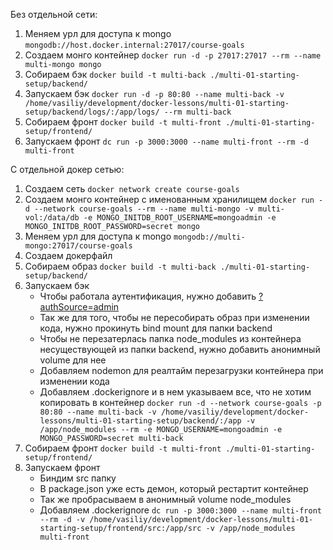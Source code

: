 Без отдельной сети:
1. Меняем урл для доступа к mongo
   ``mongodb://host.docker.internal:27017/course-goals``
2. Создаем монго контейнер
   ``docker run -d -p 27017:27017 --rm --name multi-mongo mongo``
3. Собираем бэк
   ``docker build -t multi-back ./multi-01-starting-setup/backend/``
4. Запускаем бэк
   ``docker run -d -p 80:80 --name multi-back -v /home/vasiliy/development/docker-lessons/multi-01-starting-setup/backend/logs/:/app/logs/ --rm multi-back``
5. Собираем фронт
   ``docker build -t multi-front ./multi-01-starting-setup/frontend/``
6. Запускаем фронт
   ``dc run -p 3000:3000 --name multi-front --rm -d multi-front``

С отдельной докер сетью:
1. Создаем сеть
``docker network create course-goals``
2. Создаем монго контейнер с именованным хранилищем
``docker run -d --network course-goals --rm --name multi-mongo -v multi-vol:/data/db -e MONGO_INITDB_ROOT_USERNAME=mongoadmin -e MONGO_INITDB_ROOT_PASSWORD=secret mongo``
3. Меняем урл для доступа к mongo
``mongodb://multi-mongo:27017/course-goals``
4. Создаем докерфайл
5. Собираем образ
``docker build -t multi-back ./multi-01-starting-setup/backend/``
6. Запускаем бэк
   * Чтобы работала аутентификация, нужно добавить [?authSource=admin](https://www.mongodb.com/docs/manual/reference/connection-string/)
   * Так же для того, чтобы не пересобирать образ при изменении кода, нужно прокинуть bind mount для папки backend
   * Чтобы не перезатерлась папка node_modules из контейнера несуществующей из папки backend, нужно добавить анонимный volume для нее
   * Добавляем nodemon для реалтайм перезагрузки контейнера при изменении кода
   * Добавляем .dockerignore и в нем указываем все, что не хотим копировать в контейнер
``docker run -d --network course-goals -p 80:80 --name multi-back -v /home/vasiliy/development/docker-lessons/multi-01-starting-setup/backend/:/app -v /app/node_modules --rm -e MONGO_USERNAME=mongoadmin -e MONGO_PASSWORD=secret multi-back``
7. Собираем фронт
``docker build -t multi-front ./multi-01-starting-setup/frontend/``
8. Запускаем фронт
   * Биндим src папку
   * В package.json уже есть демон, который рестартит контейнер
   * Так же пробрасываем в анонимный volume node_modules
   * Добавляем .dockerignore
``dc run -p 3000:3000 --name multi-front --rm -d -v /home/vasiliy/development/docker-lessons/multi-01-starting-setup/frontend/src:/app/src -v /app/node_modules multi-front``
